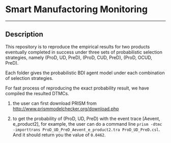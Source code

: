 # Smart Manufactoring Monitoring

---

## Description

This repository is to reproduce the empirical results for two products eventually completed in success under three sets of probabilistic selection strategies, namely (ProD, UD, PreD), (ProD, CUD, PreD), (ProD, OCUD, PreD).

Each folder gives the probabilistic BDI agent model under each combination of selection strategies.


For fast process of reproducing the exact probability result, we have compiled the resulted DTMCs.

1. the user can first download PRISM from http://www.prismmodelchecker.org/download.php


2. to get the probability of (ProD, UD, PreD) with the event trace [Aevent, e_product2], for example, the user can do a command line ```prism -dtmc -importtrans ProD_UD_PreD_Aevent_e_product2.tra ProD_UD_PreD.csl```. And it should return you the value of ```0.0462```.




